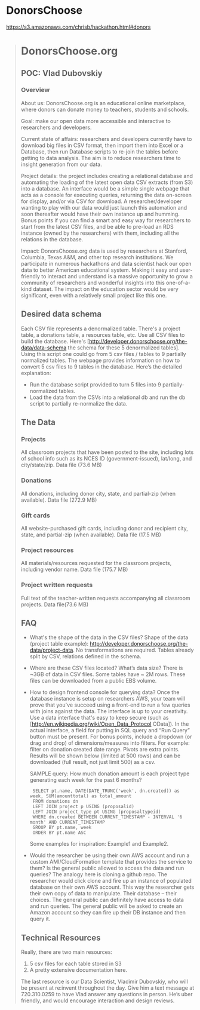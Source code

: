 DonorsChoose
============

https://s3.amazonaws.com/chrisb/hackathon.html#donors

> # DonorsChoose.org
>
> ## POC: Vlad Dubovskiy
>
> ### Overview
>
> About us: DonorsChoose.org is an educational online marketplace, where donors can donate money to teachers, students and schools.
>
> Goal: make our open data more accessible and interactive to researchers and developers.
>
> Current state of affairs: researchers and developers currently have to download big files in CSV format, then import them into Excel or a Database, then run Database scripts to re-join the tables before getting to data analysis. The aim is to reduce researchers time to insight generation from our data.
>
> Project details: the project includes creating a relational database and automating the loading of the latest open data CSV extracts (from S3) into a database. An interface would be a simple single webpage that acts as a console for executing queries, returning the data on-screen for display, and/or via CSV for download. A researcher/developer wanting to play with our data would just launch this automation and soon thereafter would have their own instance up and humming. Bonus points if you can find a smart and easy way for researchers to start from the latest CSV files, and be able to pre-load an RDS instance (owned by the researchers) with them, including all the relations in the database.
>
> Impact: DonorsChoose.org data is used by researchers at Stanford, Columbia, Texas A&M, and other top research institutions. We participate in numerous hackathons and data scientist hack our open data to better American educational system. Making it easy and user-friendly to interact and understand is a massive opportunity to grow a community of researchers and wonderful insights into this one-of-a-kind dataset. The impact on the education sector would be very significant, even with a relatively small project like this one.
>
> ## Desired data schema
>
> Each CSV file represents a denormalized table. There's a project table, a donations table, a resources table, etc. Use all CSV files to build the database. Here's [http://developer.donorschoose.org/the-data/data-schema the schema for these 5 denormalized tables]. Using this script one could go from 5 csv files / tables to 9 partially normalized tables. The webpage provides information on how to convert 5 csv files to 9 tables in the database. Here’s the detailed explanation:
>
>   * Run the database script provided to turn 5 files into 9 partially-normalized tables.
>   * Load the data from the CSVs into a relational db and run the db script to partially re-normalize the data.
>
> ## The Data
>
> ### Projects
>
> All classroom projects that have been posted to the site, including lots of school info such as its NCES ID (government-issued), lat/long, and city/state/zip. Data file (73.6 MB)
>
> ### Donations
>
> All donations, including donor city, state, and partial-zip (when available). Data file (272.9 MB)
>
> ### Gift cards
>
> All website-purchased gift cards, including donor and recipient city, state, and partial-zip (when available). Data file (17.5 MB)
>
> ### Project resources
>
> All materials/resources requested for the classroom projects, including vendor name. Data file (175.7 MB)
>
> ### Project written requests
>
> Full text of the teacher-written requests accompanying all classroom projects. Data file(73.6 MB)
>
> ## FAQ
>
>   * What's the shape of the data in the CSV files? Shape of the data (project table example): http://developer.donorschoose.org/the-data/project-data. No transformations are required. Tables already split by CSV, relations defined in the schema.
>   * Where are these CSV files located? What’s data size? There is ~3GB of data in CSV files. Some tables have ~ 2M rows. These files can be downloaded from a public EBS volume.
>   * How to design frontend console for querying data? Once the database instance is setup on researchers AWS, your team will prove that you've succeed using a front-end to run a few queries with joins against the data. The interface is up to your creativity. Use a data interface that's easy to keep secure (such as [http://en.wikipedia.org/wiki/Open_Data_Protocol OData]). In the actual interface, a field for putting in SQL query and “Run Query” button must be present. For bonus points, include a dropdown (or drag and drop) of dimensions/measures into filters. For example: filter on donation created date range. Pivots are extra points. Results will be shown below (limited at 500 rows) and can be downloaded (full result, not just limit 500) as a csv.
>
>     SAMPLE query:
>     How much donation amount is each project type generating each week for the past 6 months?
>
>          SELECT pt.name, DATE(DATE_TRUNC('week', dn.created)) as week, SUM(amounttotal) as total_amount
>          FROM donations dn
>          LEFT JOIN project p USING (proposalid)
>          LEFT JOIN project_type pt USING (proposaltypeid)
>          WHERE dn.created BETWEEN CURRENT_TIMESTAMP - INTERVAL '6 month' AND CURRENT_TIMESTAMP
>          GROUP BY pt.name, week
>          ORDER BY pt.name ASC
>
>     Some examples for inspiration: Example1 and Example2.
>   * Would the researcher be using their own AWS account and run a custom AMI/CloudFormation template that provides the service to them? Is the general public allowed to access the data and run queries? The analogy here is cloning a github repo. The researcher would click clone and fire up an instance of populated database on their own AWS account. This way the researcher gets their own copy of data to manipulate. Their database – their choices. The general public can definitely have access to data and run queries. The general public will be asked to create an Amazon account so they can fire up their DB instance and then query it.
>
> ## Technical Resources
>
> Really, there are two main resources:
>
>   1. 5 csv files for each table stored in S3
>   2. A pretty extensive documentation here.
>
> The last resource is our Data Scientist, Vladimir Dubovskiy, who will be present at re:invent throughout the day. Give him a text message at 720.310.0259 to have Vlad answer any questions in person. He’s uber friendly, and would encourage interaction and design reviews.
